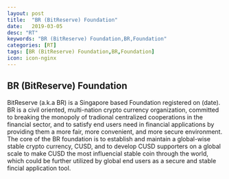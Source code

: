 ```yaml
---
layout: post
title:  "BR (BitReserve) Foundation"
date:   2019-03-05
desc: "RT"
keywords: "BR (BitReserve) Foundation,BR,Foundation"
categories: [RT]
tags: [BR (BitReserve) Foundation,BR,Foundation]
icon: icon-nginx
---
```


## BR (BitReserve) Foundation

BitReserve (a.k.a BR) is a Singapore based Foundation registered on (date). BR is a civil oriented, multi-nation crypto currency organization, committed to breaking the monopoly of tradional centralized cooperations in the financial sector, and to satisfy end users need in financial applications by providing them a more fair, more convenient, and more secure environment. The core of the BR foundation is to establish and maintain a global-wise stable crypto currency, CUSD, and to develop CUSD supporters on a global scale to make CUSD the most influencial stable coin through the world, which could be further utilized by global end users as a secure and stable fincial application tool.
